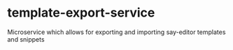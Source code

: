 # template-export-service
Microservice which allows for exporting and importing say-editor templates and snippets
